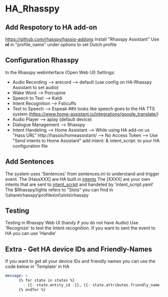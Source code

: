 # HA_Rhasspy

## Add Respotory to HA add-on
https://github.com/rhasspy/hassio-addons
Install "Rhasspy Assistant"
Use **nl** in "profile_name" under options to set Dutch profile

## Configuration Rhasspy
In the Rhasspy webinterface (Open Web UI)
Settings:
- Audio Recording --> arecord --> default (use config on HA-Rhasspy Assistant to set audio)
- Wake Word --> Porcupine
- Speech to Text --> Kaldi
- Intent Recognition --> Fsticuffs
- Text to Speech --> Espeak ##it looks like speech goes to the HA TTS system (https://www.home-assistant.io/integrations/google_translate/)
- Audio Player --> aplay (default device)
- Dialogue Management --> Rhasspy
- Intent Handeling --> Home Assistant 
--> While using HA add-on us "Hass URL" http://hassio/homeassistant/
--> No Access Token
--> Use "Send intents to Home Assistant" add intent: & intent_script: to your HA configuration file

## Add Sentences
The system uses 'Sentences' from sentences.ini to understand and trigger event. 
The [HassXXX] are HA built in [intents](https://developers.home-assistant.io/docs/intent_builtin)
The [XXXX] are your own intents that are sent to [intent_script](https://www.home-assistant.io/integrations/intent_script ) and handeled by 'intent_script.yaml'
The $Rhasspy/lights refers to "Slots" you can find in \\<internal IP>\share\rhasspy\profiles\nl\slots\rhasspy

## Testing
Testing in Rhasspy Web UI (handy if you do not have Audio)
Use 'Recognize' to test the Intent recognition. If you want to sent the event to HA you can use 'Handle'

## Extra - Get HA device IDs and Friendly-Names
If you want to get all your device IDs and friendly names you can use the code below in 'Template' in HA

  ```YAML
  message: >
        {% for state in states %}
          - {{- state.entity_id -}}, {{- state.attributes.friendly_name -}}
        {% endfor %}
  ```
